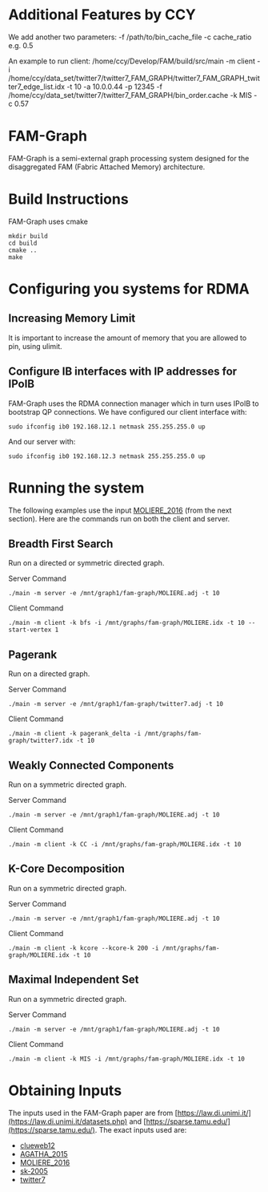 # Additional Features by CCY
We add another two parameters:
-f /path/to/bin_cache_file
-c cache_ratio e.g. 0.5

An example to run client:
/home/ccy/Develop/FAM/build/src/main -m client -i /home/ccy/data_set/twitter7/twitter7_FAM_GRAPH/twitter7_FAM_GRAPH_twitter7_edge_list.idx -t 10 -a 10.0.0.44 -p 12345 -f /home/ccy/data_set/twitter7/twitter7_FAM_GRAPH/bin_order.cache -k MIS -c 0.57

# FAM-Graph

FAM-Graph is a semi-external graph processing system designed for the disaggregated FAM (Fabric Attached Memory) architecture.
# Build Instructions
FAM-Graph uses cmake
```
mkdir build
cd build
cmake ..
make
```

# Configuring you systems for RDMA
## Increasing Memory Limit
It is important to increase the amount of memory that you are allowed to pin, using ulimit.
## Configure IB interfaces with IP addresses for IPoIB
FAM-Graph uses the RDMA connection manager which in turn uses IPoIB to bootstrap QP connections. We have configured our client interface with:
```
sudo ifconfig ib0 192.168.12.1 netmask 255.255.255.0 up
```
And our server with:
```
sudo ifconfig ib0 192.168.12.3 netmask 255.255.255.0 up
```

# Running the system
The following examples use the input [MOLIERE_2016](https://sparse.tamu.edu/Sybrandt/MOLIERE_2016) (from the next section). Here are the commands run on both the client and server.

## Breadth First Search

Run on a directed or symmetric directed graph.

Server Command
```
./main -m server -e /mnt/graph1/fam-graph/MOLIERE.adj -t 10
```
Client Command
```
./main -m client -k bfs -i /mnt/graphs/fam-graph/MOLIERE.idx -t 10 --start-vertex 1
```
## Pagerank

Run on a directed graph.

Server Command
```
./main -m server -e /mnt/graph1/fam-graph/twitter7.adj -t 10
```
Client Command
```
./main -m client -k pagerank_delta -i /mnt/graphs/fam-graph/twitter7.idx -t 10
```
## Weakly Connected Components

Run on a symmetric directed graph.

Server Command
```
./main -m server -e /mnt/graph1/fam-graph/MOLIERE.adj -t 10
```
Client Command
```
./main -m client -k CC -i /mnt/graphs/fam-graph/MOLIERE.idx -t 10
```
## K-Core Decomposition

Run on a symmetric directed graph.

Server Command
```
./main -m server -e /mnt/graph1/fam-graph/MOLIERE.adj -t 10
```
Client Command
```
./main -m client -k kcore --kcore-k 200 -i /mnt/graphs/fam-graph/MOLIERE.idx -t 10
```
## Maximal Independent Set

Run on a symmetric directed graph.

Server Command
```
./main -m server -e /mnt/graph1/fam-graph/MOLIERE.adj -t 10
```
Client Command
```
./main -m client -k MIS -i /mnt/graphs/fam-graph/MOLIERE.idx -t 10
```

# Obtaining Inputs
The inputs used in the FAM-Graph paper are from [https://law.di.unimi.it/](https://law.di.unimi.it/datasets.php) and [https://sparse.tamu.edu/](https://sparse.tamu.edu/). The exact inputs used are:
- [clueweb12](https://law.di.unimi.it/webdata/clueweb12/)
- [AGATHA_2015](https://sparse.tamu.edu/Sybrandt/AGATHA_2015)
- [MOLIERE_2016](https://sparse.tamu.edu/Sybrandt/MOLIERE_2016)
- [sk-2005](https://sparse.tamu.edu/LAW/sk-2005)
- [twitter7](https://sparse.tamu.edu/SNAP/twitter7)
